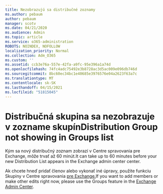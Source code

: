 ```yaml
---
title: Nezobrazujú sa distribučné zoznamy
ms.author: pebaum
author: pebaum
manager: scotv
ms.date: 04/21/2020
ms.audience: Admin
ms.topic: article
ms.service: o365-administration
ROBOTS: NOINDEX, NOFOLLOW
localization_priority: Normal
ms.collection: Adm_O365
ms.custom: ''
ms.assetid: ccb3e76a-557e-42fa-a9fc-95e396a1a74d
ms.openlocfilehash: 74fc4adc75492e3b8728ac3d5ac009e096db746d
ms.sourcegitcommit: 8bc60ec34bc1e40685e3976576e04a2623f63a7c
ms.translationtype: MT
ms.contentlocale: sk-SK
ms.lasthandoff: 04/15/2021
ms.locfileid: "51815045"
---
```

# <a name="distribution-group-not-showing-in-groups-list"></a><span data-ttu-id="681a5-102">Distribučná skupina sa nezobrazuje v zozname skupín</span><span class="sxs-lookup"><span data-stu-id="681a5-102">Distribution Group not showing in Groups list</span></span>

<span data-ttu-id="681a5-103">Kým sa nový distribučný zoznam zobrazí v Centre spravovania pre Exchange, môže trvať až 60 minút.</span><span class="sxs-lookup"><span data-stu-id="681a5-103">It can take up to 60 minutes before your new Distribution List appears in the Exchange admin center center.</span></span>
  
<span data-ttu-id="681a5-104">Ak chcete hneď pridať členov alebo vykonať iné úpravy, použite funkciu Skupiny v Centre spravovania [pre Exchange.](https://outlook.office365.com/ecp/?rfr=Admin_o365&amp;exsvurl=1&amp;mkt=en-US.aspx)</span><span class="sxs-lookup"><span data-stu-id="681a5-104">If you want to add members or make other edits right now, please use the Groups feature in the [Exchange Admin Center](https://outlook.office365.com/ecp/?rfr=Admin_o365&amp;exsvurl=1&amp;mkt=en-US.aspx).</span></span>
  

